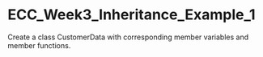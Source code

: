 # ECC_Week3_Inheritance_Example_1
Create a class CustomerData with corresponding member variables and member functions.
